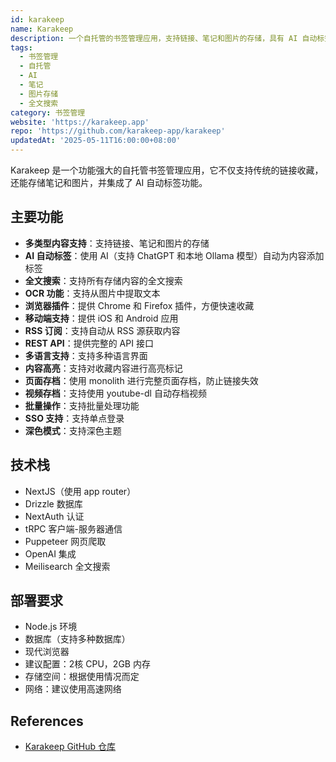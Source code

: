 ```yaml
---
id: karakeep
name: Karakeep
description: 一个自托管的书签管理应用，支持链接、笔记和图片的存储，具有 AI 自动标签和全文搜索功能
tags:
  - 书签管理
  - 自托管
  - AI
  - 笔记
  - 图片存储
  - 全文搜索
category: 书签管理
website: 'https://karakeep.app'
repo: 'https://github.com/karakeep-app/karakeep'
updatedAt: '2025-05-11T16:00:00+08:00'
---
```


Karakeep 是一个功能强大的自托管书签管理应用，它不仅支持传统的链接收藏，还能存储笔记和图片，并集成了 AI 自动标签功能。

## 主要功能

- **多类型内容支持**：支持链接、笔记和图片的存储
- **AI 自动标签**：使用 AI（支持 ChatGPT 和本地 Ollama 模型）自动为内容添加标签
- **全文搜索**：支持所有存储内容的全文搜索
- **OCR 功能**：支持从图片中提取文本
- **浏览器插件**：提供 Chrome 和 Firefox 插件，方便快速收藏
- **移动端支持**：提供 iOS 和 Android 应用
- **RSS 订阅**：支持自动从 RSS 源获取内容
- **REST API**：提供完整的 API 接口
- **多语言支持**：支持多种语言界面
- **内容高亮**：支持对收藏内容进行高亮标记
- **页面存档**：使用 monolith 进行完整页面存档，防止链接失效
- **视频存档**：支持使用 youtube-dl 自动存档视频
- **批量操作**：支持批量处理功能
- **SSO 支持**：支持单点登录
- **深色模式**：支持深色主题

## 技术栈

- NextJS（使用 app router）
- Drizzle 数据库
- NextAuth 认证
- tRPC 客户端-服务器通信
- Puppeteer 网页爬取
- OpenAI 集成
- Meilisearch 全文搜索

## 部署要求

- Node.js 环境
- 数据库（支持多种数据库）
- 现代浏览器
- 建议配置：2核 CPU，2GB 内存
- 存储空间：根据使用情况而定
- 网络：建议使用高速网络

## References
- [Karakeep GitHub 仓库](https://github.com/karakeep-app/karakeep) 